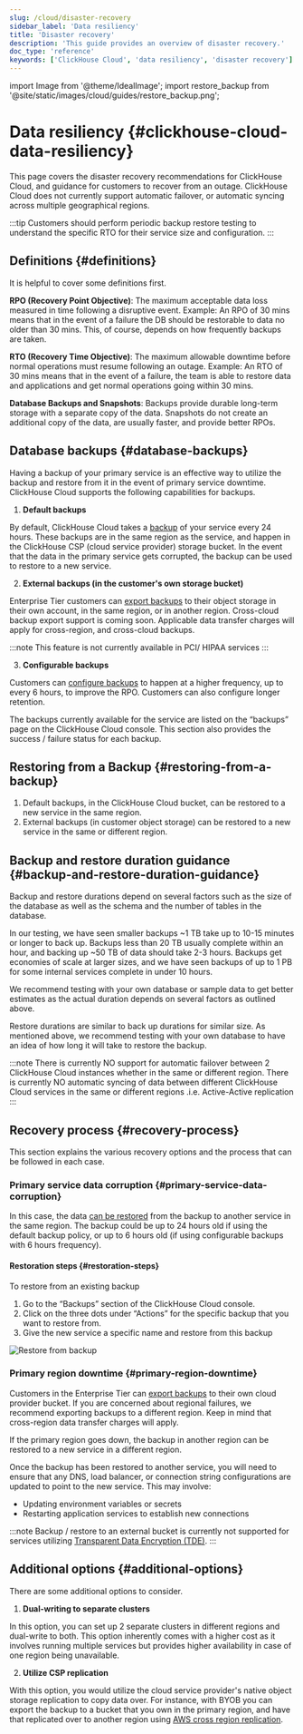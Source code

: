 ```yaml
---
slug: /cloud/disaster-recovery
sidebar_label: 'Data resiliency'
title: 'Disaster recovery'
description: 'This guide provides an overview of disaster recovery.'
doc_type: 'reference'
keywords: ['ClickHouse Cloud', 'data resiliency', 'disaster recovery']
---
```


import Image from '@theme/IdealImage';
import restore_backup from '@site/static/images/cloud/guides/restore_backup.png';

# Data resiliency {#clickhouse-cloud-data-resiliency}

This page covers the disaster recovery recommendations for ClickHouse Cloud, and guidance for customers to recover from an outage.
ClickHouse Cloud does not currently support automatic failover, or automatic syncing across multiple geographical regions.

:::tip
Customers should perform periodic backup restore testing to understand the specific RTO for their service size and configuration.
:::

## Definitions {#definitions}

It is helpful to cover some definitions first.

**RPO (Recovery Point Objective)**: The maximum acceptable data loss measured in time following a disruptive event. Example: An RPO of 30 mins means that in the event of a failure the DB should be restorable to data no older than 30 mins. This, of course, depends on how frequently backups are taken.

**RTO (Recovery Time Objective)**: The maximum allowable downtime before normal operations must resume following an outage. Example: An RTO of 30 mins means that in the event of a failure, the team is able to restore data and applications and get normal operations going within 30 mins.

**Database Backups and Snapshots**: Backups provide durable long-term storage with a separate copy of the data. Snapshots do not create an additional copy of the data, are usually faster, and provide better RPOs.

## Database backups {#database-backups}

Having a backup of your primary service is an effective way to utilize the backup and restore from it in the event of primary service downtime.
ClickHouse Cloud supports the following capabilities for backups.

1. **Default backups**

By default, ClickHouse Cloud takes a [backup](/cloud/manage/backups) of your service every 24 hours.
These backups are in the same region as the service, and happen in the ClickHouse CSP (cloud service provider) storage bucket.
In the event that the data in the primary service gets corrupted, the backup can be used to restore to a new service.

2. **External backups (in the customer's own storage bucket)**

Enterprise Tier customers can [export backups](/cloud/manage/backups/export-backups-to-own-cloud-account) to their object storage in their own account, in the same region, or in another region.
Cross-cloud backup export support is coming soon.
Applicable data transfer charges will apply for cross-region, and cross-cloud backups.

:::note
This feature is not currently available in PCI/ HIPAA services
:::

3. **Configurable backups**

Customers can [configure backups](/cloud/manage/backups/configurable-backups) to happen at a higher frequency, up to every 6 hours, to improve the RPO.
Customers can also configure longer retention.

The backups currently available for the service are listed on the “backups” page on the ClickHouse Cloud console.
This section also provides the success / failure status for each backup.

## Restoring from a Backup {#restoring-from-a-backup}

1. Default backups, in the ClickHouse Cloud bucket, can be restored to a new service in the same region.
2. External backups (in customer object storage) can be restored to a new service in the same or different region.

## Backup and restore duration guidance {#backup-and-restore-duration-guidance}

Backup and restore durations depend on several factors such as the size of the database as well as the schema and the number of tables in the database.

In our testing, we have seen smaller backups ~1 TB take up to 10-15 minutes or longer to back up.
Backups less than 20 TB usually complete within an hour, and backing up ~50 TB of data should take 2-3 hours.
Backups get economies of scale at larger sizes, and we have seen backups of up to 1 PB for some internal services complete in under 10 hours.

We recommend testing with your own database or sample data to get better estimates as the actual duration depends on several factors as outlined above.

Restore durations are similar to back up durations for similar size.
As mentioned above, we recommend testing with your own database to have an idea of how long it will take to restore the backup.

:::note
There is currently NO support for automatic failover between 2 ClickHouse Cloud instances whether in the same or different region.
There is currently NO automatic syncing of data between different ClickHouse Cloud services in the same or different regions .i.e. Active-Active replication
:::


## Recovery process {#recovery-process}

This section explains the various recovery options and the process that can be followed in each case.

### Primary service data corruption {#primary-service-data-corruption}

In this case, the data [can be restored](/cloud/manage/backups/overview#restore-a-backup) from the backup to another service in the same region.
The backup could be up to 24 hours old if using the default backup policy, or up to 6 hours old (if using configurable backups with 6 hours frequency).

#### Restoration steps {#restoration-steps}

To restore from an existing backup

<VerticalStepper headerLevel="list">

1. Go to the “Backups” section of the ClickHouse Cloud console.
2. Click on the three dots under “Actions” for the specific backup that you want to restore from.
3. Give the new service a specific name and restore from this backup

<Image img={restore_backup} size="md" alt="Restore from backup"/>

</VerticalStepper>

### Primary region downtime {#primary-region-downtime}

Customers in the Enterprise Tier can [export backups](/cloud/manage/backups/export-backups-to-own-cloud-account) to their own cloud provider bucket.
If you are concerned about regional failures, we recommend exporting backups to a different region.
Keep in mind that cross-region data transfer charges will apply.

If the primary region goes down, the backup in another region can be restored to a new service in a different region.

Once the backup has been restored to another service, you will need to ensure that any DNS, load balancer, or connection string configurations are updated to point to the new service.
This may involve:

- Updating environment variables or secrets
- Restarting application services to establish new connections

:::note
Backup / restore to an external bucket is currently not supported for services utilizing [Transparent Data Encryption (TDE)](/cloud/security/cmek#transparent-data-encryption-tde).
:::

## Additional options {#additional-options}

There are some additional options to consider.

1. **Dual-writing to separate clusters**

In this option, you can set up 2 separate clusters in different regions and dual-write to both.
This option inherently comes with a higher cost as it involves running multiple services but provides higher availability in case of one region being unavailable.

2. **Utilize CSP replication**

With this option, you would utilize the cloud service provider's native object storage replication to copy data over.
For instance, with BYOB you can export the backup to a bucket that you own in the primary region, and have that replicated over to another region using [AWS cross region replication](https://docs.aws.amazon.com/AmazonS3/latest/userguide/replication.html).